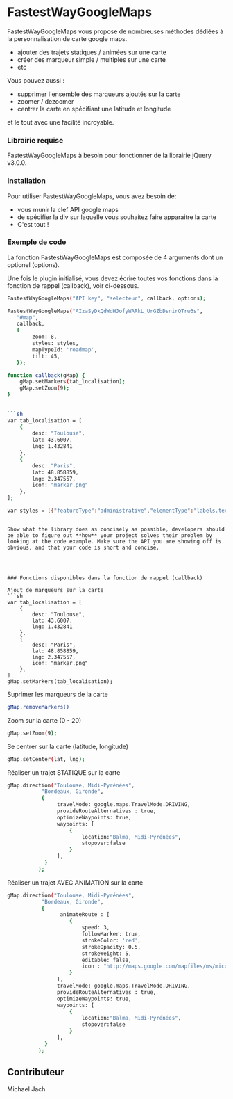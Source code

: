 # FastestWayGoogleMaps

FastestWayGoogleMaps vous propose de nombreuses méthodes dédiées à la personnalisation de carte google maps.


-   ajouter des trajets statiques / animées sur une carte
-   créer des marqueur simple / multiples sur une carte
-   etc


Vous pouvez aussi :
-   supprimer l'ensemble des marqueurs ajoutés sur la carte
-   zoomer / dezoomer
-   centrer la carte en spécifiant une latitude et longitude



et le tout avec une facilité incroyable.


### Librairie requise
FastestWayGoogleMaps à besoin pour fonctionner de la librairie jQuery v3.0.0.



### Installation
Pour utiliser FastestWayGoogleMaps, vous avez besoin de:
-   vous munir la clef API google maps
-   de spécifier la div sur laquelle vous souhaitez faire apparaitre la carte
-   C'est tout !


### Exemple de code
La fonction FastestWayGoogleMaps est composée de 4 arguments dont un optionel (options).

Une fois le plugin initialisé, vous devez écrire toutes vos fonctions dans la fonction de rappel (callback), voir ci-dessous.

```sh
FastestWayGoogleMaps("API key", "selecteur", callback, options);
```

```sh
FastestWayGoogleMaps("AIzaSyDkQdWdHJofyWARkL_UrGZbDsnirQTrw3s",
   "#map",
   callback,
   {
        zoom: 8,
        styles: styles,
        mapTypeId: 'roadmap',
        tilt: 45,   
   });
```

```sh
function callback(gMap) {
    gMap.setMarkers(tab_localisation);
    gMap.setZoom(9);
}
  
  
```sh
var tab_localisation = [
    {
        desc: "Toulouse",
        lat: 43.6007,
        lng: 1.432841
    },
    {
        desc: "Paris",
        lat: 48.858859,
        lng: 2.347557,
        icon: "marker.png"
    },
];
```

```sh
var styles = [{"featureType":"administrative","elementType":"labels.text.fill","stylers":[{"color":"#444444"}]},{"featureType":"landscape","elementType":"all","stylers":[{"color":"#f2f2f2"}]},{"featureType":"poi","elementType":"all","stylers":[{"visibility":"off"}]},{"featureType":"road","elementType":"all","stylers":[{"saturation":-100},{"lightness":45}]},{"featureType":"road.highway","elementType":"all","stylers":[{"visibility":"simplified"}]},{"featureType":"road.arterial","elementType":"labels.icon","stylers":[{"visibility":"off"}]},{"featureType":"transit","elementType":"all","stylers":[{"visibility":"off"}]},{"featureType":"water","elementType":"all","stylers":[{"color":"#46bcec"},{"visibility":"on"}]}];
```

 
   
```

Show what the library does as concisely as possible, developers should be able to figure out **how** your project solves their problem by looking at the code example. Make sure the API you are showing off is obvious, and that your code is short and concise.




### Fonctions disponibles dans la fonction de rappel (callback)

Ajout de marqueurs sur la carte
```sh
var tab_localisation = [
    {
        desc: "Toulouse",
        lat: 43.6007,
        lng: 1.432841
    },
    {
        desc: "Paris",
        lat: 48.858859,
        lng: 2.347557,
        icon: "marker.png"
    },
]
gMap.setMarkers(tab_localisation);
```

Suprimer les marqueurs de la carte
```sh
gMap.removeMarkers()
```

Zoom sur la carte (0 - 20)
```sh
gMap.setZoom(9);
```

Se centrer sur la carte (latitude, longitude)
```sh
gMap.setCenter(lat, lng);
```

Réaliser un trajet STATIQUE sur la carte
```sh
gMap.direction("Toulouse, Midi-Pyrénées",
           "Bordeaux, Gironde",
           {
                travelMode: google.maps.TravelMode.DRIVING,
                provideRouteAlternatives : true,
                optimizeWaypoints: true,
                waypoints: [
                    {
                        location:"Balma, Midi-Pyrénées",
                        stopover:false
                    }
                ],
            }
          );
```

Réaliser un trajet AVEC ANIMATION sur la carte
```sh
gMap.direction("Toulouse, Midi-Pyrénées",
           "Bordeaux, Gironde",
           {
                 animateRoute : [
                    {
                        speed: 3, 
                        followMarker: true,
                        strokeColor: 'red',
                        strokeOpacity: 0.5,
                        strokeWeight: 5,
                        editable: false,
                        icon : "http://maps.google.com/mapfiles/ms/micons/blue.png",
                    }
                ],
                travelMode: google.maps.TravelMode.DRIVING,
                provideRouteAlternatives : true,
                optimizeWaypoints: true,
                waypoints: [
                    {
                        location:"Balma, Midi-Pyrénées",
                        stopover:false
                    }
                ],
            }
          );
```


## Contributeur

Michael Jach
